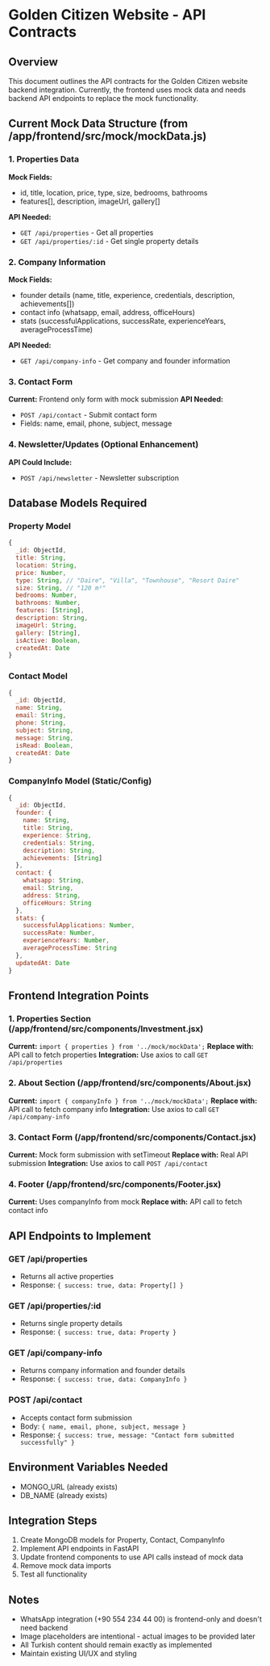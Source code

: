 # Golden Citizen Website - API Contracts

## Overview
This document outlines the API contracts for the Golden Citizen website backend integration. Currently, the frontend uses mock data and needs backend API endpoints to replace the mock functionality.

## Current Mock Data Structure (from /app/frontend/src/mock/mockData.js)

### 1. Properties Data
**Mock Fields:**
- id, title, location, price, type, size, bedrooms, bathrooms
- features[], description, imageUrl, gallery[]

**API Needed:** 
- `GET /api/properties` - Get all properties
- `GET /api/properties/:id` - Get single property details

### 2. Company Information
**Mock Fields:**
- founder details (name, title, experience, credentials, description, achievements[])
- contact info (whatsapp, email, address, officeHours)
- stats (successfulApplications, successRate, experienceYears, averageProcessTime)

**API Needed:**
- `GET /api/company-info` - Get company and founder information

### 3. Contact Form
**Current:** Frontend only form with mock submission
**API Needed:**
- `POST /api/contact` - Submit contact form
- Fields: name, email, phone, subject, message

### 4. Newsletter/Updates (Optional Enhancement)
**API Could Include:**
- `POST /api/newsletter` - Newsletter subscription

## Database Models Required

### Property Model
```javascript
{
  _id: ObjectId,
  title: String,
  location: String,
  price: Number,
  type: String, // "Daire", "Villa", "Townhouse", "Resort Daire"
  size: String, // "120 m²"
  bedrooms: Number,
  bathrooms: Number,
  features: [String],
  description: String,
  imageUrl: String,
  gallery: [String],
  isActive: Boolean,
  createdAt: Date
}
```

### Contact Model
```javascript
{
  _id: ObjectId,
  name: String,
  email: String,
  phone: String,
  subject: String,
  message: String,
  isRead: Boolean,
  createdAt: Date
}
```

### CompanyInfo Model (Static/Config)
```javascript
{
  _id: ObjectId,
  founder: {
    name: String,
    title: String,
    experience: String,
    credentials: String,
    description: String,
    achievements: [String]
  },
  contact: {
    whatsapp: String,
    email: String,
    address: String,
    officeHours: String
  },
  stats: {
    successfulApplications: Number,
    successRate: Number,
    experienceYears: Number,
    averageProcessTime: String
  },
  updatedAt: Date
}
```

## Frontend Integration Points

### 1. Properties Section (/app/frontend/src/components/Investment.jsx)
**Current:** `import { properties } from '../mock/mockData';`
**Replace with:** API call to fetch properties
**Integration:** Use axios to call `GET /api/properties`

### 2. About Section (/app/frontend/src/components/About.jsx)
**Current:** `import { companyInfo } from '../mock/mockData';`
**Replace with:** API call to fetch company info
**Integration:** Use axios to call `GET /api/company-info`

### 3. Contact Form (/app/frontend/src/components/Contact.jsx)
**Current:** Mock form submission with setTimeout
**Replace with:** Real API submission
**Integration:** Use axios to call `POST /api/contact`

### 4. Footer (/app/frontend/src/components/Footer.jsx)
**Current:** Uses companyInfo from mock
**Replace with:** API call to fetch contact info

## API Endpoints to Implement

### GET /api/properties
- Returns all active properties
- Response: `{ success: true, data: Property[] }`

### GET /api/properties/:id
- Returns single property details
- Response: `{ success: true, data: Property }`

### GET /api/company-info
- Returns company information and founder details
- Response: `{ success: true, data: CompanyInfo }`

### POST /api/contact
- Accepts contact form submission
- Body: `{ name, email, phone, subject, message }`
- Response: `{ success: true, message: "Contact form submitted successfully" }`

## Environment Variables Needed
- MONGO_URL (already exists)
- DB_NAME (already exists)

## Integration Steps
1. Create MongoDB models for Property, Contact, CompanyInfo
2. Implement API endpoints in FastAPI
3. Update frontend components to use API calls instead of mock data
4. Remove mock data imports
5. Test all functionality

## Notes
- WhatsApp integration (+90 554 234 44 00) is frontend-only and doesn't need backend
- Image placeholders are intentional - actual images to be provided later
- All Turkish content should remain exactly as implemented
- Maintain existing UI/UX and styling